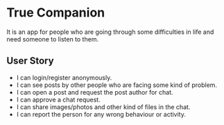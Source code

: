 # True Companion

It is an app for people who are going through some difficulties in life and need someone to listen to them.

## User Story

- I can login/register anonymously.
- I can see posts by other people who are facing some kind of problem.
- I can open a post and request the post author for chat.
- I can approve a chat request.
- I can share images/photos and other kind of files in the chat.
- I can report the person for any wrong behaviour or activity.
